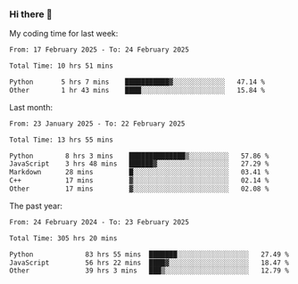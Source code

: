 ### Hi there 👋

My coding time for last week:

<!--START_SECTION:week-->

```txt
From: 17 February 2025 - To: 24 February 2025

Total Time: 10 hrs 51 mins

Python       5 hrs 7 mins    ███████████▓░░░░░░░░░░░░░   47.14 %
Other        1 hr 43 mins    ████░░░░░░░░░░░░░░░░░░░░░   15.84 %
```

<!--END_SECTION:week-->

Last month:

<!--START_SECTION:month-->

```txt
From: 23 January 2025 - To: 22 February 2025

Total Time: 13 hrs 55 mins

Python        8 hrs 3 mins    ██████████████▒░░░░░░░░░░   57.86 %
JavaScript    3 hrs 48 mins   ██████▓░░░░░░░░░░░░░░░░░░   27.29 %
Markdown      28 mins         █░░░░░░░░░░░░░░░░░░░░░░░░   03.41 %
C++           17 mins         ▓░░░░░░░░░░░░░░░░░░░░░░░░   02.14 %
Other         17 mins         ▓░░░░░░░░░░░░░░░░░░░░░░░░   02.08 %
```

<!--END_SECTION:month-->

The past year:

<!--START_SECTION:year-->

```txt
From: 24 February 2024 - To: 23 February 2025

Total Time: 305 hrs 20 mins

Python             83 hrs 55 mins  ███████░░░░░░░░░░░░░░░░░░   27.49 %
JavaScript         56 hrs 22 mins  ████▓░░░░░░░░░░░░░░░░░░░░   18.47 %
Other              39 hrs 3 mins   ███▒░░░░░░░░░░░░░░░░░░░░░   12.79 %
```

<!--END_SECTION:year-->

